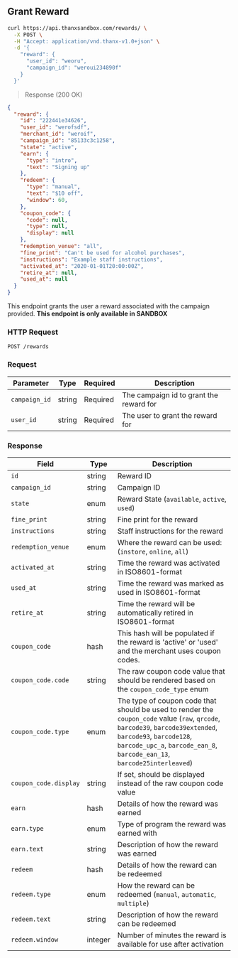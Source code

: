 ## Grant Reward

```bash
curl https://api.thanxsandbox.com/rewards/ \
  -X POST \
  -H "Accept: application/vnd.thanx-v1.0+json" \
  -d '{
    "reward": {
      "user_id": "weoru",
      "campaign_id": "weroui234890f"
    }
  }'
```

> Response (200 OK)

```json
{
  "reward": {
    "id": "222441e34626",
    "user_id": "werofsdf",
    "merchant_id": "weroif",
    "campaign_id": "85133c3c1258",
    "state": "active",
    "earn": {
      "type": "intro",
      "text": "Signing up"
    },
    "redeem": {
      "type": "manual",
      "text": "$10 off",
      "window": 60,
    },
    "coupon_code": {
      "code": null,
      "type": null,
      "display": null
    },
    "redemption_venue": "all",
    "fine_print": "Can't be used for alcohol purchases",
    "instructions": "Example staff instructions",
    "activated_at": "2020-01-01T20:00:00Z",
    "retire_at": null,
    "used_at": null
  }
}
```

This endpoint grants the user a reward associated with the campaign provided.
**This endpoint is only available in SANDBOX**

### HTTP Request

`POST /rewards`

### Request

Parameter | Type | Required | Description
--------- | ---- | -------- | -----------
`campaign_id` | string | Required | The campaign id to grant the reward for
`user_id` | string | Required | The user to grant the reward for

### Response

Field | Type | Description
----- | ---- | -----------
`id` | string | Reward ID
`campaign_id` | string | Campaign ID
`state` | enum | Reward State (`available`, `active`, `used`)
`fine_print` | string | Fine print for the reward
`instructions` | string | Staff instructions for the reward
`redemption_venue` | enum | Where the reward can be used: (`instore`, `online`, `all`)
`activated_at` | string | Time the reward was activated in ISO8601-format
`used_at` | string | Time the reward was marked as used in ISO8601-format
`retire_at` | string | Time the reward will be automatically retired in ISO8601-format
`coupon_code` | hash | This hash will be populated if the reward is 'active' or 'used' and the merchant uses coupon codes.
`coupon_code.code` | string | The raw coupon code value that should be rendered based on the `coupon_code_type` enum
`coupon_code.type` | enum | The type of coupon code that should be used to render the `coupon_code` value (`raw`, `qrcode`, `barcode39`, `barcode39extended`, `barcode93`, `barcode128`, `barcode_upc_a`, `barcode_ean_8`, `barcode_ean_13`, `barcode25interleaved`)
`coupon_code.display` | string | If set, should be displayed instead of the raw coupon code value
`earn` | hash | Details of how the reward was earned
`earn.type` | enum | Type of program the reward was earned with
`earn.text` | string | Description of how the reward was earned
`redeem` | hash | Details of how the reward can be redeemed
`redeem.type` | enum | How the reward can be redeemed (`manual`, `automatic`, `multiple`)
`redeem.text` | string | Description of how the reward can be redeemed
`redeem.window` | integer | Number of minutes the reward is available for use after activation
